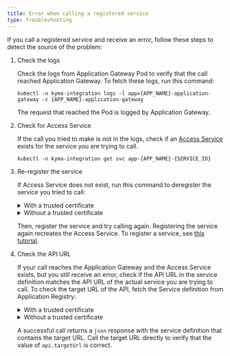 ```yaml
---
title: Error when calling a registered service
type: Troubleshooting
---
```


If you call a registered service and receive an error, follow these steps to detect the source of the problem:


1. Check the logs

    Check the logs from Application Gateway Pod to verify that the call reached Application Gateway.
    To fetch these logs, run this command:
    ```
    kubectl -n kyma-integration logs -l app={APP_NAME}-application-gateway -c {APP_NAME}-application-gateway
    ```
    The request that reached the Pod is logged by Application Gateway.

2. Check for Access Service

    If the call you tried to make is not in the logs, check if an [Access Service](#architecture-application-connector-components-access-service) exists for the service you are trying to call.
    ```
    kubectl -n kyma-integration get svc app-{APP_NAME}-{SERVICE_ID}
    ```
3. Re-register the service

    If Access Service does not exist, run this command to deregister the service you tried to call:

    <div tabs name="deregistration">
      <details>
      <summary>
      With a trusted certificate
      </summary>

      ```
      curl -X DELETE https://gateway.{CLUSTER_DOMAIN}/{APP_NAME}/v1/metadata/services/{SERVICE_ID} --cert {CERTIFICATE_FILE} --key {KEY_FILE}
      ```
      </details>
      <details>
      <summary>
      Without a trusted certificate
      </summary>

      ```
      curl -X DELETE https://gateway.{CLUSTER_DOMAIN}/{APP_NAME}/v1/metadata/services/{SERVICE_ID} --cert {CERTIFICATE_FILE} --key {KEY_FILE} -k
      ```
      </details>
    </div>

    Then, register the service and try calling again. Registering the service again recreates the Access Service.
    To register a service, see [this tutorial](#tutorials-register-a-service-register-a-service).


4. Check the API URL

    If your call reaches the Application Gateway and the Access Service exists, but you still receive an error, check if the API URL in the service definition matches the API URL of the actual service you are trying to call.
    To check the target URL of the API, fetch the Service definition from Application Registry:

    <div tabs name="verification">
      <details>
      <summary>
      With a trusted certificate
      </summary>

      ```
      curl https://gateway.{CLUSTER_DOMAIN}/{APP_NAME}/v1/metadata/services/{SERVICE_ID} --cert {CERTIFICATE_FILE} --key {KEY_FILE}
      ```
      </details>
      <details>
      <summary>
      Without a trusted certificate
      </summary>

      ```
      curl https://gateway.{CLUSTER_DOMAIN}/{APP_NAME}/v1/metadata/services/{SERVICE_ID} --cert {CERTIFICATE_FILE} --key {KEY_FILE} -k
      ```
      </details>
    </div>

    A successful call returns a `json` response with the service definition that contains the target URL.
    Call the target URL directly to verify that the value of `api.targetUrl` is correct.

